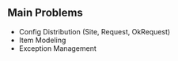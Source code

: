 ## Main Problems
- Config Distribution (Site, Request, OkRequest)
- Item Modeling
- Exception Management